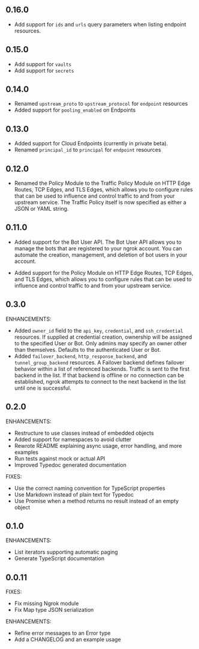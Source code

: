 <!-- Code generated for API Clients. DO NOT EDIT. -->
## 0.16.0
* Add support for `ids` and `urls` query parameters when listing endpoint resources. 

## 0.15.0
* Add support for `vaults`
* Add support for `secrets`

## 0.14.0
* Renamed `upstream_proto` to `upstream_protocol` for `endpoint` resources
* Added support for `pooling_enabled` on Endpoints

## 0.13.0
* Added support for Cloud Endpoints (currently in private beta).
* Renamed `principal_id` to `principal` for `endpoint` resources

## 0.12.0
* Renamed the Policy Module to the Traffic Policy Module on HTTP Edge Routes, TCP Edges, and TLS Edges, which allows you to configure rules that can be used to influence and control traffic to and from your upstream service. The Traffic Policy itself is now specified as either a JSON or YAML string.

## 0.11.0

* Added support for the Bot User API. The Bot User API allows you to manage the bots that are registered to your ngrok account. You can automate the creation, management, and deletion of bot users in your account.

* Added support for the Policy Module on HTTP Edge Routes, TCP Edges, and TLS Edges, which allows you to configure rules that can be used to influence and control traffic to and from your upstream service.

## 0.3.0

ENHANCEMENTS:

* Added `owner_id` field to the `api_key`, `credential`, and `ssh_credential` resources. If supplied at credential creation, ownership will be assigned to the specified User or Bot. Only admins may specify an owner other than themselves. Defaults to the authenticated User or Bot.
* Added `failover_backend`, `http_response_backend`, and `tunnel_group_backend` resources. A Failover backend defines failover behavior within a list of referenced backends. Traffic is sent to the first backend in the list. If that backend is offline or no connection can be established, ngrok attempts to connect to the next backend in the list until one is successful.

## 0.2.0

ENHANCEMENTS:

* Restructure to use classes instead of embedded objects
* Added support for namespaces to avoid clutter
* Rewrote README explaining async usage, error handling, and more examples
* Run tests against mock or actual API
* Improved Typedoc generated documentation

FIXES:

* Use the correct naming convention for TypeScript properties
* Use Markdown instead of plain text for Typedoc
* Use Promise when a method returns no result instead of an empty object

## 0.1.0

ENHANCEMENTS:

* List iterators supporting automatic paging
* Generate TypeScript documentation

## 0.0.11

FIXES:

* Fix missing Ngrok module
* Fix Map type JSON serialization

ENHANCEMENTS:

* Refine error messages to an Error type
* Add a CHANGELOG and an example usage
